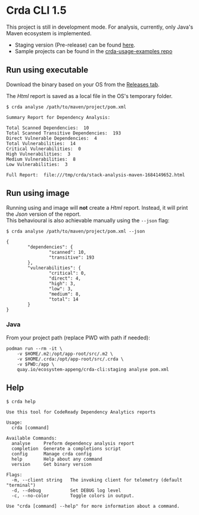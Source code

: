 # Crda CLI 1.5

This project is still in development mode.
For analysis, currently, only Java's Maven ecosystem is implemented.

- Staging version (Pre-release) can be found [here](https://github.com/RHEcosystemAppEng/crda-cli/releases/tag/staging).
- Sample projects can be found in the [crda-usage-examples repo](https://github.com/RHEcosystemAppEng/crda-usage-examples)

## Run using executable

Download the binary based on your OS from the [Releases tab](https://github.com/RHEcosystemAppEng/crda-cli/releases).

The _Html_ report is saved as a local file in the OS's temporary folder.

```shell
$ crda analyse /path/to/maven/project/pom.xml

Summary Report for Dependency Analysis:

Total Scanned Dependencies:  10
Total Scanned Transitive Dependencies:  193
Direct Vulnerable Dependencies:  4
Total Vulnerabilities:  14
Critical Vulnerabilities:  0
High Vulnerabilities:  3
Medium Vulnerabilities:  8
Low Vulnerabilities:  3

Full Report:  file:///tmp/crda/stack-analysis-maven-1684149652.html
```

## Run using image

Running using and image will **not** create a _Html_ report.
Instead, it will print the _Json_ version of the report.<br/>
This behavioural is also achievable manually using the `--json` flag:

```shell
$ crda analyse /path/to/maven/project/pom.xml --json

{
        "dependencies": {
                "scanned": 10,
                "transitive": 193
        },
        "vulnerabilities": {
                "critical": 0,
                "direct": 4,
                "high": 3,
                "low": 3,
                "medium": 8,
                "total": 14
        }
}
```

### Java

From your project path (replace PWD with path if needed):

```shell
podman run --rm -it \
    -v $HOME/.m2:/opt/app-root/src/.m2 \
    -v $HOME/.crda:/opt/app-root/src/.crda \
    -v $PWD:/app \
    quay.io/ecosystem-appeng/crda-cli:staging analyse pom.xml
```

## Help

```shell
$ crda help

Use this tool for CodeReady Dependency Analytics reports

Usage:
  crda [command]

Available Commands:
  analyse     Preform dependency analysis report
  completion  Generate a completions script
  config      Manage crda config
  help        Help about any command
  version     Get binary version

Flags:
  -m, --client string   The invoking client for telemetry (default "terminal")
  -d, --debug           Set DEBUG log level
  -c, --no-color        Toggle colors in output.

Use "crda [command] --help" for more information about a command.
```
